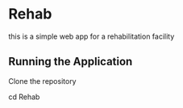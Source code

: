 # Rehab
this is a simple web app for a rehabilitation facility

## Running the Application

Clone the repository

cd Rehab